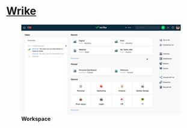 # [Wrike](https://www.wrike.com)


<p>
  <figure>
  <img src='Images/Workspace.png'>
  <figcaption style='text-align=center'><b>Workspace</b></figcaption>
  </figure>
</p>
